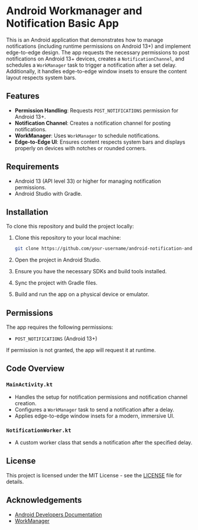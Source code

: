 # Android Workmanager and Notification Basic App

This is an Android application that demonstrates how to manage notifications (including runtime permissions on Android 13+) and implement edge-to-edge design. The app requests the necessary permissions to post notifications on Android 13+ devices, creates a `NotificationChannel`, and schedules a `WorkManager` task to trigger a notification after a set delay. Additionally, it handles edge-to-edge window insets to ensure the content layout respects system bars.

## Features
- **Permission Handling**: Requests `POST_NOTIFICATIONS` permission for Android 13+.
- **Notification Channel**: Creates a notification channel for posting notifications.
- **WorkManager**: Uses `WorkManager` to schedule notifications.
- **Edge-to-Edge UI**: Ensures content respects system bars and displays properly on devices with notches or rounded corners.
  
## Requirements
- Android 13 (API level 33) or higher for managing notification permissions.
- Android Studio with Gradle.

## Installation

To clone this repository and build the project locally:

1. Clone this repository to your local machine:
    ```bash
    git clone https://github.com/your-username/android-notification-and-edge-to-edge.git
    ```

2. Open the project in Android Studio.

3. Ensure you have the necessary SDKs and build tools installed.

4. Sync the project with Gradle files.

5. Build and run the app on a physical device or emulator.

## Permissions
The app requires the following permissions:
- `POST_NOTIFICATIONS` (Android 13+)

If permission is not granted, the app will request it at runtime.

## Code Overview

### `MainActivity.kt`
- Handles the setup for notification permissions and notification channel creation.
- Configures a `WorkManager` task to send a notification after a delay.
- Applies edge-to-edge window insets for a modern, immersive UI.

### `NotificationWorker.kt`
- A custom worker class that sends a notification after the specified delay.

## License

This project is licensed under the MIT License - see the [LICENSE](LICENSE) file for details.


## Acknowledgements

- [Android Developers Documentation](https://developer.android.com/)
- [WorkManager](https://developer.android.com/topic/libraries/architecture/workmanager)
